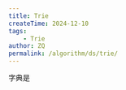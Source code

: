 ```yaml
---
title: Trie
createTime: 2024-12-10
tags:
	- Trie
author: ZQ
permalink: /algorithm/ds/trie/
---
```


字典是